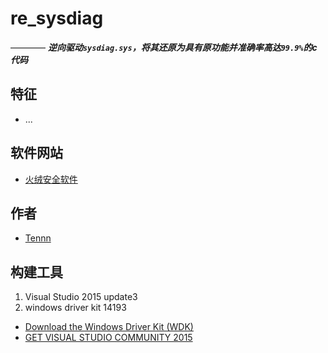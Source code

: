# re_sysdiag  
———— ***逆向驱动```sysdiag.sys```，将其还原为具有原功能并准确率高达```99.9%```的c代码***



## 特征
- ...




## 软件网站
- [火绒安全软件][99]




## 作者
- [Tennn][1]



## 构建工具
1. Visual Studio 2015 update3
2. windows driver kit 14193
- [Download the Windows Driver Kit (WDK)][98]
- [GET VISUAL STUDIO COMMUNITY 2015][97]







[1]:https://github.com/stonedreamforest
[97]: https://go.microsoft.com/fwlink/p/?LinkId=534599
[98]: https://developer.microsoft.com/en-us/windows/hardware/windows-driver-kit
[99]: http://www.huorong.cn/index.html
